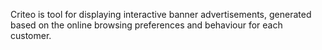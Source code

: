 Criteo is tool for displaying interactive banner advertisements, generated based on the online browsing preferences and behaviour for each customer. 